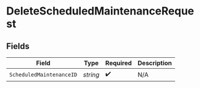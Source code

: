 # DeleteScheduledMaintenanceRequest


## Fields

| Field                    | Type                     | Required                 | Description              |
| ------------------------ | ------------------------ | ------------------------ | ------------------------ |
| `ScheduledMaintenanceID` | *string*                 | :heavy_check_mark:       | N/A                      |